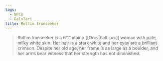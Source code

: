 ```yaml
---
tags:
  - NPCs
  - GaloTari
title: Rulfim Ironseeker
---
```

> Rulfim Ironseeker is a 6’1” albino [[Orcs|half-orc]] woman with pale, milky white skin. Her hair is a stark white and her eyes are a brilliant crimson. Despite her old age, her frame is as large as a boulder, and her arms bear witness that her strength has not diminished.